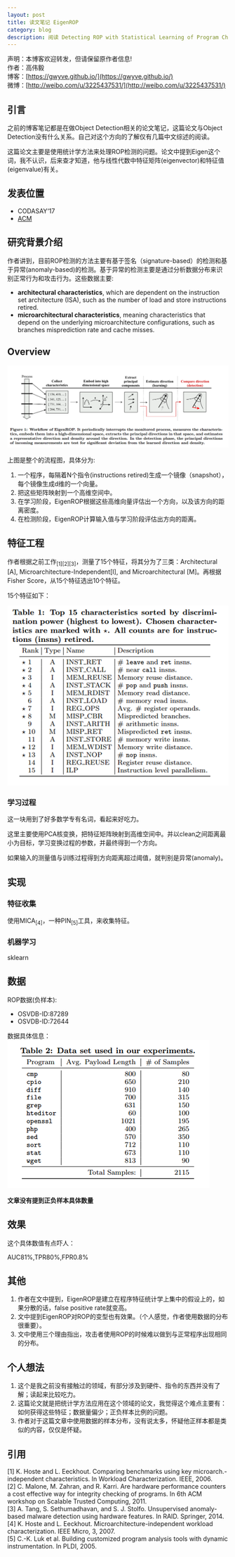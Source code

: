 ```yaml
---
layout: post
title: 读文笔记 EigenROP        
category: blog
description: 阅读 Detecting ROP with Statistical Learning of Program Characteristics  笔记              
---
```



声明：本博客欢迎转发，但请保留原作者信息!      
作者：高伟毅    
博客：[https://gwyve.github.io/](https://gwyve.github.io/)    
微博：[http://weibo.com/u/3225437531/](http://weibo.com/u/3225437531/)    
  
## 引言    

之前的博客笔记都是在做Object Detection相关的论文笔记，这篇论文与Object Detection没有什么关系。自己对这个方向的了解仅有几篇中文综述的阅读。

这篇论文主要是使用统计学方法来处理ROP检测的问题。论文中提到Eigen这个词，我不认识，后来查才知道，他与线性代数中特征矩阵(eigenvector)和特征值(eigenvalue)有关。
                                      

## 发表位置  

- CODASAY‘17
- [ACM](https://dl.acm.org/citation.cfm?id=3029812)          
                     

## 研究背景介绍

作者讲到，目前ROP检测的方法主要有基于签名（signature-based）的检测和基于异常(anomaly-based)的检测。基于异常的检测主要是通过分析数据分布来识别正常行为和攻击行为。这些数据主要:
- __architectural characteristics__, which are dependent on the instruction set architecture (ISA), such as the number of load and store instructions retired. 
- __microarchitectural characteristics__, meaning characteristics that depend on the underlying
microarchitecture configurations, such as branches misprediction rate and cache misses. 

## Overview          

![overview](/images/blog/2018-1-6/EigenROP.png)

上图是整个的流程图，具体分为:                    
1. 一个程序，每隔着N个指令(instructions retired)生成一个镜像（snapshot），每个镜像生成d维的一个向量。                                  
2. 把这些矩阵映射到一个高维空间中。                         
3. 在学习阶段，EigenROP根据这些高维向量评估出一个方向，以及该方向的距离密度。                         
4. 在检测阶段，EigenROP计算输入值与学习阶段评估出方向的距离。                         

## 特征工程

作者根据之前工作<sub>[1][2][3]</sub>，测量了15个特征，将其分为了三类：Architectural [A], Microarchitecture-Independent[I], and Microarchitectural [M]。再根据Fisher Score，从15个特征选出10个特征。

15个特征如下：              

![overview](/images/blog/2018-1-6/characteristics.png)





### 学习过程

这一块用到了好多数学专有名词，看起来好吃力。

这里主要使用PCA核变换，把特征矩阵映射到高维空间中。并以clean之间距离最小为目标，学习变换过程的参数，并最终得到一个方向。

如果输入的测量值与训练过程得到方向距离超过阈值，就判别是异常(anomaly)。

## 实现 

### 特征收集

使用MICA<sub>[4]</sub>，一种PIN<sub>[5]</sub>工具，来收集特征。

### 机器学习

sklearn

## 数据

ROP数据(负样本):         
- OSVDB-ID:87289                 
- OSVDB-ID:72644                

数据具体信息：       
![overview](/images/blog/2018-1-6/data.png)            

__文章没有提到正负样本具体数量__

## 效果

这个具体数值有点吓人：

AUC81%,TPR80%,FPR0.8%

## 其他

1. 作者在文中提到，EigenROP是建立在程序特征统计学上集中的假设上的，如果分散的话，false positive rate就变高。                  
2. 文中提到EigenROP对ROP的变型也有效果。（个人感觉，作者使用数据的分布很重要）。                   
3. 文中使用三个理由指出，攻击者使用ROP的时候难以做到与正常程序出现相同的分布。            

   

## 个人想法

1. 这个是我之前没有接触过的领域，有部分涉及到硬件、指令的东西并没有了解；读起来比较吃力。         
2. 这篇论文就是把统计学方法应用在这个领域的论文，我觉得这个难点主要有：如何获得这些特征；数据量偏少；正负样本比例的问题。      
3. 作者对于这篇文章中使用数据的样本分布，没有说太多，怀疑他正样本都是类似的内容，仅仅是怀疑。          

## 引用

[1] K. Hoste and L. Eeckhout. Comparing benchmarks using key microarch.-independent characteristics. In Workload Characterization. IEEE, 2006.                                     
[2] C. Malone, M. Zahran, and R. Karri. Are hardware performance counters a cost effective way for integrity checking of programs. In 6th ACM workshop on Scalable Trusted Computing, 2011.                                      
[3] A. Tang, S. Sethumadhavan, and S. J. Stolfo.
Unsupervised anomaly-based malware detection using hardware features. In RAID. Springer, 2014.                                                 
[4] K. Hoste and L. Eeckhout. Microarchitecture-independent workload characterization. IEEE Micro, 3, 2007.                   
[5] C.-K. Luk et al. Building customized program analysis tools with dynamic instrumentation. In PLDI, 2005.





                          
